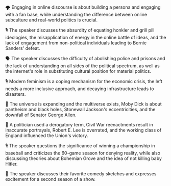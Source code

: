 🌪️ Engaging in online discourse is about building a persona and engaging with a fan base, while understanding the difference between online subculture and real-world politics is crucial.

🎙️ The speaker discusses the absurdity of equating honkler and grill pill ideologies, the misapplication of energy in the online battle of ideas, and the lack of engagement from non-political individuals leading to Bernie Sanders' defeat.

🗣️ The speaker discusses the difficulty of abolishing police and prisons and the lack of understanding on all sides of the political spectrum, as well as the internet's role in substituting cultural position for material politics.

🎙️ Modern feminism is a coping mechanism for the economic crisis, the left needs a more inclusive approach, and decaying infrastructure leads to disasters.

🌌 The universe is expanding and the multiverse exists, Moby Dick is about pantheism and black holes, Stonewall Jackson's eccentricities, and the downfall of Senator George Allen.

🎥 A politician used a derogatory term, Civil War reenactments result in inaccurate portrayals, Robert E. Lee is overrated, and the working class of England influenced the Union's victory.

🎙️ The speaker questions the significance of winning a championship in baseball and criticizes the 60-game season for denying reality, while also discussing theories about Bohemian Grove and the idea of not killing baby Hitler.

🤣 The speaker discusses their favorite comedy sketches and expresses excitement for a second season of a show.

